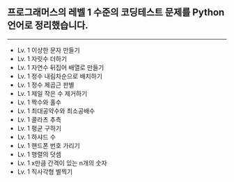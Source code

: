 ## 프로그래머스의 레벨 1 수준의 코딩테스트 문제를 Python 언어로 정리했습니다.

---------------------
- Lv. 1 이상한 문자 만들기
- Lv. 1 자릿수 더하기
- Lv. 1 자연수 뒤집어 배열로 만들기
- Lv. 1 정수 내림차순으로 배치하기 
- Lv. 1 정수 제곱근 판별
- Lv. 1 제일 작은 수 제거하기 
- Lv. 1 짝수와 홀수 
- Lv. 1 최대공약수와 최소공배수 
- Lv. 1 콜라츠 추측
- Lv. 1 평균 구하기 
- Lv. 1 하샤드 수
- Lv. 1 핸드폰 번호 가리기
- Lv. 1 행렬의 덧셈
- Lv. 1 x만큼 간격이 있는 n개의 숫자 
- Lv. 1 직사각형 별찍기
